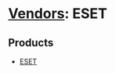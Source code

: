 # [Vendors](README.md): ESET

## Products

- [ESET](../products/8e605871-e24c-4126-8fed-af8b13871595.md)
